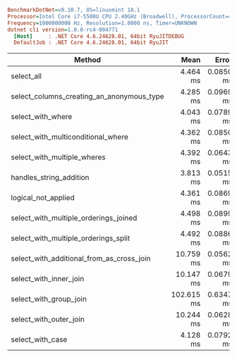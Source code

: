 ``` ini

BenchmarkDotNet=v0.10.7, OS=linuxmint 18.1
Processor=Intel Core i7-5500U CPU 2.40GHz (Broadwell), ProcessorCount=4
Frequency=1000000000 Hz, Resolution=1.0000 ns, Timer=UNKNOWN
dotnet cli version=1.0.0-rc4-004771
  [Host]     : .NET Core 4.6.24628.01, 64bit RyuJITDEBUG
  DefaultJob : .NET Core 4.6.24628.01, 64bit RyuJIT


```
 |                                    Method |       Mean |     Error |    StdDev |
 |------------------------------------------ |-----------:|----------:|----------:|
 |                                select_all |   4.464 ms | 0.0850 ms | 0.1012 ms |
 | select_columns_creating_an_anonymous_type |   4.285 ms | 0.0969 ms | 0.0907 ms |
 |                         select_with_where |   4.043 ms | 0.0789 ms | 0.0877 ms |
 |        select_with_multiconditional_where |   4.362 ms | 0.0850 ms | 0.0909 ms |
 |               select_with_multiple_wheres |   4.392 ms | 0.0643 ms | 0.0601 ms |
 |                   handles_string_addition |   3.813 ms | 0.0515 ms | 0.0430 ms |
 |                       logical_not_applied |   4.361 ms | 0.0869 ms | 0.0966 ms |
 |     select_with_multiple_orderings_joined |   4.498 ms | 0.0899 ms | 0.1346 ms |
 |      select_with_multiple_orderings_split |   4.492 ms | 0.0886 ms | 0.1020 ms |
 | select_with_additional_from_as_cross_join |  10.759 ms | 0.0562 ms | 0.0498 ms |
 |                    select_with_inner_join |  10.147 ms | 0.0679 ms | 0.0602 ms |
 |                    select_with_group_join | 102.615 ms | 0.6347 ms | 0.5626 ms |
 |                    select_with_outer_join |  10.244 ms | 0.0628 ms | 0.0557 ms |
 |                          select_with_case |   4.128 ms | 0.0792 ms | 0.0741 ms |
